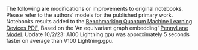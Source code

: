 The following are modifications or improvements to original notebooks. Please refer to the authors' models for the published primary work.
Notebooks results added to the [Benchmarking Quantum Machine Learning Devices PDF](https://www.chemicalqdevice.com/benchmarking-quantum-machine-learning-devices), Based on the 'An equivariant graph embedding' [PennyLane Model](https://pennylane.ai/qml/demos/tutorial_equivariant_graph_embedding). Update 10/2/23: A100 Lightning.gpu was approximately 5 seconds faster on average than V100 Lightning.gpu. 
